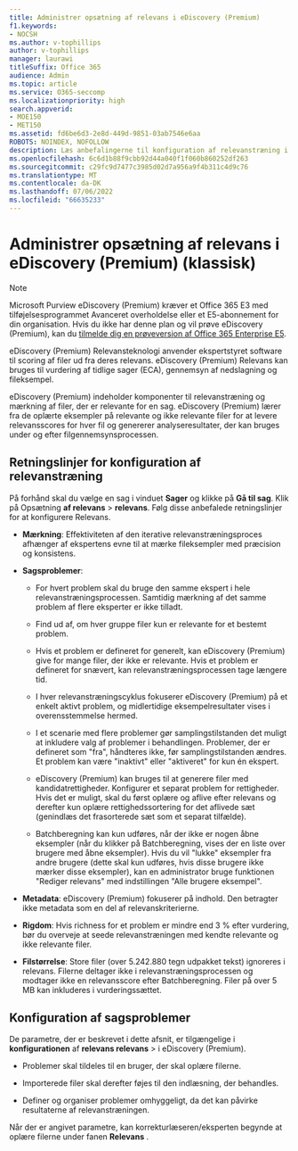```yaml
---
title: Administrer opsætning af relevans i eDiscovery (Premium)
f1.keywords:
- NOCSH
ms.author: v-tophillips
author: v-tophillips
manager: laurawi
titleSuffix: Office 365
audience: Admin
ms.topic: article
ms.service: O365-seccomp
ms.localizationpriority: high
search.appverid:
- MOE150
- MET150
ms.assetid: fd6be6d3-2e8d-449d-9851-03ab7546e6aa
ROBOTS: NOINDEX, NOFOLLOW
description: Læs anbefalingerne til konfiguration af relevanstræning i eDiscovery (Premium) for at score filer efter relevans og generere analytiske resultater.
ms.openlocfilehash: 6c6d1b88f9cbb92d44a040f1f060b860252df263
ms.sourcegitcommit: c29fc9d7477c3985d02d7a956a9f4b311c4d9c76
ms.translationtype: MT
ms.contentlocale: da-DK
ms.lasthandoff: 07/06/2022
ms.locfileid: "66635233"
---
```

# <a name="manage-relevance-setup-in-ediscovery-premium-classic"></a>Administrer opsætning af relevans i eDiscovery (Premium) (klassisk)

> [!NOTE]
> Microsoft Purview eDiscovery (Premium) kræver et Office 365 E3 med tilføjelsesprogrammet Avanceret overholdelse eller et E5-abonnement for din organisation. Hvis du ikke har denne plan og vil prøve eDiscovery (Premium), kan du [tilmelde dig en prøveversion af Office 365 Enterprise E5](https://go.microsoft.com/fwlink/p/?LinkID=698279). 
  
 eDiscovery (Premium) Relevansteknologi anvender ekspertstyret software til scoring af filer ud fra deres relevans. eDiscovery (Premium) Relevans kan bruges til vurdering af tidlige sager (ECA), gennemsyn af nedslagning og fileksempel. 
  
 eDiscovery (Premium) indeholder komponenter til relevanstræning og mærkning af filer, der er relevante for en sag. eDiscovery (Premium) lærer fra de oplærte eksempler på relevante og ikke relevante filer for at levere relevansscores for hver fil og genererer analyseresultater, der kan bruges under og efter filgennemsynsprocessen. 
  
## <a name="guidelines-for-setting-up-relevance-training"></a>Retningslinjer for konfiguration af relevanstræning

 På forhånd skal du vælge en sag i vinduet **Sager** og klikke på **Gå til sag**. Klik på Opsætning **af relevans** \> **relevans**. Følg disse anbefalede retningslinjer for at konfigurere Relevans. 
  
- **Mærkning**: Effektiviteten af den iterative relevanstræningsproces afhænger af ekspertens evne til at mærke fileksempler med præcision og konsistens.

- **Sagsproblemer**:
  
  - For hvert problem skal du bruge den samme ekspert i hele relevanstræningsprocessen. Samtidig mærkning af det samme problem af flere eksperter er ikke tilladt.
  
  - Find ud af, om hver gruppe filer kun er relevante for et bestemt problem.

  - Hvis et problem er defineret for generelt, kan eDiscovery (Premium) give for mange filer, der ikke er relevante. Hvis et problem er defineret for snævert, kan relevanstræningsprocessen tage længere tid. 

  - I hver relevanstræningscyklus fokuserer eDiscovery (Premium) på et enkelt aktivt problem, og midlertidige eksempelresultater vises i overensstemmelse hermed.

  - I et scenarie med flere problemer gør samplingstilstanden det muligt at inkludere valg af problemer i behandlingen. Problemer, der er defineret som "fra", håndteres ikke, før samplingstilstanden ændres. Et problem kan være "inaktivt" eller "aktiveret" for kun én ekspert.

  - eDiscovery (Premium) kan bruges til at generere filer med kandidatrettigheder. Konfigurer et separat problem for rettigheder. Hvis det er muligt, skal du først oplære og aflive efter relevans og derefter kun oplære rettighedssortering for det aflivede sæt (genindlæs det frasorterede sæt som et separat tilfælde). 

  - Batchberegning kan kun udføres, når der ikke er nogen åbne eksempler (når du klikker på Batchberegning, vises der en liste over brugere med åbne eksempler). Hvis du vil "lukke" eksempler fra andre brugere (dette skal kun udføres, hvis disse brugere ikke mærker disse eksempler), kan en administrator bruge funktionen "Rediger relevans" med indstillingen "Alle brugere eksempel".

- **Metadata**: eDiscovery (Premium) fokuserer på indhold. Den betragter ikke metadata som en del af relevanskriterierne.

- **Rigdom**: Hvis richness for et problem er mindre end 3 % efter vurdering, bør du overveje at seede relevanstræningen med kendte relevante og ikke relevante filer.

- **Filstørrelse**: Store filer (over 5.242.880 tegn udpakket tekst) ignoreres i relevans. Filerne deltager ikke i relevanstræningsprocessen og modtager ikke en relevansscore efter Batchberegning. Filer på over 5 MB kan inkluderes i vurderingssættet.

## <a name="setting-up-case-issues"></a>Konfiguration af sagsproblemer

De parametre, der er beskrevet i dette afsnit, er tilgængelige i **konfigurationen** af **relevans relevans** \> i eDiscovery (Premium).
  
- Problemer skal tildeles til en bruger, der skal oplære filerne.

- Importerede filer skal derefter føjes til den indlæsning, der behandles.

- Definer og organiser problemer omhyggeligt, da det kan påvirke resultaterne af relevanstræningen.

Når der er angivet parametre, kan korrekturlæseren/eksperten begynde at oplære filerne under fanen **Relevans** .
